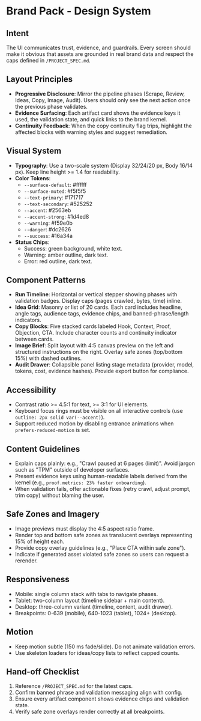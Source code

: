 # Brand Pack - Design System

## Intent
The UI communicates trust, evidence, and guardrails. Every screen should make it obvious that assets are grounded in real brand data and respect the caps defined in `/PROJECT_SPEC.md`.

## Layout Principles
- **Progressive Disclosure**: Mirror the pipeline phases (Scrape, Review, Ideas, Copy, Image, Audit). Users should only see the next action once the previous phase validates.
- **Evidence Surfacing**: Each artifact card shows the evidence keys it used, the validation state, and quick links to the brand kernel.
- **Continuity Feedback**: When the copy continuity flag trips, highlight the affected blocks with warning styles and suggest remediation.

## Visual System
- **Typography**: Use a two-scale system (Display 32/24/20 px, Body 16/14 px). Keep line height >= 1.4 for readability.
- **Color Tokens**:
  - `--surface-default`: #ffffff
  - `--surface-muted`: #f5f5f5
  - `--text-primary`: #171717
  - `--text-secondary`: #525252
  - `--accent`: #2563eb
  - `--accent-strong`: #1d4ed8
  - `--warning`: #f59e0b
  - `--danger`: #dc2626
  - `--success`: #16a34a
- **Status Chips**:
  - Success: green background, white text.
  - Warning: amber outline, dark text.
  - Error: red outline, dark text.

## Component Patterns
- **Run Timeline**: Horizontal or vertical stepper showing phases with validation badges. Display caps (pages crawled, bytes, time) inline.
- **Idea Grid**: Masonry or list of 20 cards. Each card includes headline, angle tags, audience tags, evidence chips, and banned-phrase/length indicators.
- **Copy Blocks**: Five stacked cards labeled Hook, Context, Proof, Objection, CTA. Include character counts and continuity indicator between cards.
- **Image Brief**: Split layout with 4:5 canvas preview on the left and structured instructions on the right. Overlay safe zones (top/bottom 15%) with dashed outlines.
- **Audit Drawer**: Collapsible panel listing stage metadata (provider, model, tokens, cost, evidence hashes). Provide export button for compliance.

## Accessibility
- Contrast ratio >= 4.5:1 for text, >= 3:1 for UI elements.
- Keyboard focus rings must be visible on all interactive controls (use `outline: 2px solid var(--accent)`).
- Support reduced motion by disabling entrance animations when `prefers-reduced-motion` is set.

## Content Guidelines
- Explain caps plainly: e.g., "Crawl paused at 6 pages (limit)". Avoid jargon such as "TPM" outside of developer surfaces.
- Present evidence keys using human-readable labels derived from the kernel (e.g., `proof.metrics: 23% faster onboarding`).
- When validation fails, offer actionable fixes (retry crawl, adjust prompt, trim copy) without blaming the user.

## Safe Zones and Imagery
- Image previews must display the 4:5 aspect ratio frame.
- Render top and bottom safe zones as translucent overlays representing 15% of height each.
- Provide copy overlay guidelines (e.g., "Place CTA within safe zone").
- Indicate if generated asset violated safe zones so users can request a rerender.

## Responsiveness
- Mobile: single column stack with tabs to navigate phases.
- Tablet: two-column layout (timeline sidebar + main content).
- Desktop: three-column variant (timeline, content, audit drawer).
- Breakpoints: 0-639 (mobile), 640-1023 (tablet), 1024+ (desktop).

## Motion
- Keep motion subtle (150 ms fade/slide). Do not animate validation errors.
- Use skeleton loaders for ideas/copy lists to reflect capped counts.

## Hand-off Checklist
1. Reference `/PROJECT_SPEC.md` for the latest caps.
2. Confirm banned phrase and validation messaging align with config.
3. Ensure every artifact component shows evidence chips and validation state.
4. Verify safe zone overlays render correctly at all breakpoints.
